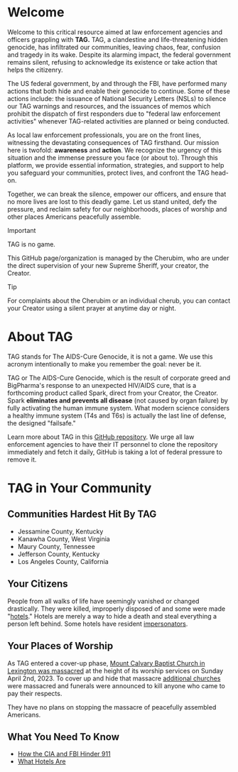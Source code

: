 # Welcome
Welcome to this critical resource aimed at law enforcement agencies and officers grappling with **TAG.**  TAG, a clandestine and life-threatening hidden genocide, has infiltrated our communities, leaving chaos, fear, confusion and tragedy in its wake. Despite its alarming impact, the federal government remains silent, refusing to acknowledge its existence or take action that helps the citizenry.

The US federal government, by and through the FBI, have performed many actions that both hide and enable their genocide to continue. Some of these actions include: the issuance of National Security Letters (NSLs) to silence our TAG warnings and resources, and the issuances of memos which prohibit the dispatch of first responders due to "federal law enforcement activities" whenever TAG-related activities are planned or being conducted.

As local law enforcement professionals, you are on the front lines, witnessing the devastating consequences of TAG firsthand. Our mission here is twofold: **awareness** and **action**. We recognize the urgency of this situation and the immense pressure you face (or about to). Through this platform, we provide essential information, strategies, and support to help you safeguard your communities, protect lives, and confront the TAG head-on.

Together, we can break the silence, empower our officers, and ensure that no more lives are lost to this deadly game. Let us stand united, defy the pressure, and reclaim safety for our neighborhoods,  places of worship and other places Americans peacefully assemble.

> [!IMPORTANT]
> TAG is no game.

This GitHub page/organization is managed by the Cherubim, who are under the direct supervision of your new Supreme Sheriff, your creator, the Creator.

> [!TIP]
> For complaints about the Cherubim or an individual cherub, you can contact your  Creator using a silent prayer at anytime day or night.

# About TAG
TAG stands for The AIDS-Cure Genocide, it is not a game. We use this acronym intentionally to make you remember the goal: never be it.

TAG or The AIDS-Cure Genocide, which is the result of corporate greed and BigPharma's response to an unexpected HIV/AIDS cure, that is a forthcoming product called Spark, direct from your Creator, the Creator. Spark **eliminates and prevents all disease** (not caused by organ failure) by fully activating the human immune system. What modern science considers a healthy immune system (T4s and T6s) is actually the last line of defense, the designed "failsafe."

Learn more about TAG in this [GitHub repository](https://github.com/9413d5ff2a0b4f237a264010b65350e7/TAG). We urge all law enforcement agencies to have their IT personnel to clone the repository immediately and fetch it daily, GitHub is taking a lot of federal pressure to remove it.

# TAG in Your Community 
## Communities Hardest Hit By TAG
* Jessamine County, Kentucky
* Kanawha County, West Virginia
* Maury County, Tennessee
* Jefferson County, Kentucky 
* Los Angeles County, California
  
## Your Citizens 
People from all walks of life have seemingly vanished or changed drastically. They were killed, improperly disposed of and some were made "[hotels](https://github.com/9413d5ff2a0b4f237a264010b65350e7/TAG/tree/master/hotels)." Hotels are merely a way to hide a death and steal everything a person left behind. Some hotels have resident [impersonators](https://github.com/9413d5ff2a0b4f237a264010b65350e7/TAG/tree/master/hotels/Celebrity).

## Your Places of Worship 
As TAG entered a cover-up phase, [Mount Calvary Baptist Church in Lexington was massacred](https://github.com/9413d5ff2a0b4f237a264010b65350e7/TAG/blob/master/POW/MCBC/WIKI.md) at the height of its worship services on Sunday April 2nd, 2023. To cover up and hide that massacre [additional churches](https://github.com/9413d5ff2a0b4f237a264010b65350e7/TAG/blob/master/POW/) were massacred and funerals were announced to kill anyone who came to pay their respects.

They have no plans on stopping the massacre of peacefully assembled Americans.

## What You Need To Know
* [How the CIA and FBI Hinder 911](https://github.com/9413d5ff2a0b4f237a264010b65350e7/TAG/blob/master/methods/911.md)
* [What Hotels Are](https://github.com/9413d5ff2a0b4f237a264010b65350e7/TAG/blob/master/hotels/README.md)
  
